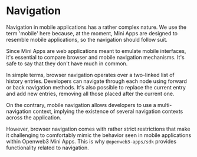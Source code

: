 # Navigation

Navigation in mobile applications has a rather complex nature. We use the term 'mobile' here
because, at the moment, Mini Apps are designed to resemble mobile applications, so the navigation
should follow suit.

Since Mini Apps are web applications meant to emulate mobile interfaces, it's essential to compare
browser and mobile navigation mechanisms. It's safe to say that they don't have much in common.

In simple terms, browser navigation operates over a two-linked list of history entries. Developers
can navigate through each node using forward or back navigation methods. It's also possible to
replace the current entry and add new entries, removing all those placed after the current one.

On the contrary, mobile navigation allows developers to use a multi-navigation context, implying the
existence of several navigation contexts across the application.

However, browser navigation comes with rather strict restrictions that make it challenging to
comfortably mimic the behavior seen in mobile applications within Openweb3 Mini Apps. This is why
`@openweb3-apps/sdk` provides functionality related to navigation.
